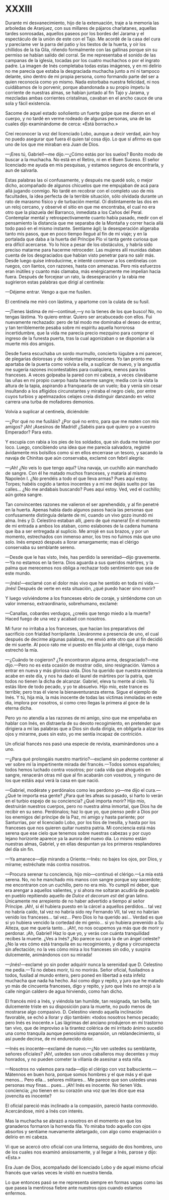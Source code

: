 # XXXIII

Durante mi desvanecimiento, hijo de la extenuación, traje a la memoria las
arboledas de Aranjuez, con sus millares de pájaros charlatanes, aquellas tardes
sonrosadas, aquellos paseos por los bordes del Jarama y el espectáculo de la
unión de este con el Tajo. Me acordé de la casa del cura y parecíame ver la
parra del patio y los tiestos de la huerta, y oír los chillidos de la tía Gila,
riñendo formalmente con las gallinas porque sin su permiso se habían salido del
corral. Se me representaba el sonido de las campanas de la iglesia, tocadas por
los cuatro muchachos o por el ingrato padre. La imagen de Inés completaba todas
estas imágenes, y en mi delirio no me parecía que estaba la desgraciada
muchacha junto a mí ni tampoco delante, sino dentro de mi propia persona, como
formando parte del ser a quien reconocía como yo mismo. Nada estorbaba nuestra
felicidad, ni nos cuidábamos de lo porvenir, porque abandonada a su propio
ímpetu la corriente de nuestras almas, se habían juntado al fin Tajo y Jarama,
y mezcladas ambas corrientes cristalinas, cavaban en el ancho cauce de una sola
y fácil existencia.

Sacome de aquel estado soñoliento un fuerte golpe que me dieron en el cuerpo,
y no tardé en verme rodeado de algunas personas, una de las cuales dijo
examinándome de cerca: «Está borracho.»

Creí reconocer la voz del licenciado Lobo, aunque a decir verdad, aún hoy no
puedo asegurar que fuera él quien tal cosa dijo. Lo que sí afirmo es que uno de
los que me miraban era Juan de Dios.

—¡Eres tú, Gabriel!—me dijo.—¿Cómo estás por los suelos? Bonito modo de
buscar a la muchacha. No está en el Retiro, ni en el Buen Suceso. El señor
licenciado me ayuda en mis pesquisas, y estamos seguros de encontrarla, y aun
de salvarla.

Estas palabras las oí confusamente, y después me quedé solo, o mejor dicho,
acompañado de algunos chicuelos que me empujaban de acá para allá jugando
conmigo. No tardé en recobrar con el completo uso de mis facultades, la idea
perfecta de la terrible situación, sólo olvidada durante un rato de marasmo
físico y de turbación mental. Oí distintamente las dos en un reloj cercano,
y observé el sitio en que me encontraba, el cual no era otro que la plazuela
del Barranco, inmediata a los Caños del Peral. Contemplar mental
y retrospectivamente cuanto había pasado, medir con el pensamiento la distancia
que me separaba de la Montaña y correr hacia allá todo pasó en el mismo
instante. Sentíame ágil; la desesperación aligeraba tanto mis pasos, que en
poco tiempo llegué al fin de mi viaje; y en la portalada que daba a la huerta
del Príncipe Pío vi tanta gente curiosa que era difícil acercarse. Yo lo hice
a pesar de los obstáculos, y habría sido preciso matarme para hacerme
retroceder. Las mujeres allí reunidas daban cuenta de los desgraciados que
habían visto penetrar para no salir más. Desde luego quise introducirme,
e intenté conmover a los centinelas con ruegos, con llantos, con razones, hasta
con amenazas. Pero mis esfuerzos eran inútiles y cuanto más clamaba, más
enérgicamente me impelían hacia fuera. Después de forcejear un rato, la
desesperación y la rabia me sugirieron estas palabras que dirigí al centinela:

—Déjeme entrar. Vengo a que me fusilen.

El centinela me miró con lástima, y apartome con la culata de su fusil.

—¡Tienes lástima de mí—continué,—y no la tienes de los que busco! No, no
tengas lástima. Yo quiero entrar. Quiero ser arcabuceado con ellos.  Fui
nuevamente rechazado: pero de tal modo me dominaba el deseo de entrar, y tan
terriblemente pesaba sobre mi espíritu aquella horrorosa incertidumbre, que la
vida me parecía precio mezquino para comprar el ingreso de la funesta puerta,
tras la cual agonizaban o se disponían a la muerte mis dos amigos.

Desde fuera escuchaba un sordo murmullo, concierto lúgubre a mi parecer, de
plegarias dolorosas y de violentas imprecaciones. Yo tan pronto me apartaba de
la puerta como volvía a ella, a suplicar de nuevo, y la angustia me sugería
razones incontestables para cualquiera, menos para los franceses. A veces
golpeaba la pared con mi cabeza, a veces clavábame las uñas en mi propio cuerpo
hasta hacerme sangre; medía con la vista la altura de la tapia, aspirando
a franquearla de un vuelo; iba y venía sin cesar insultando a los afligidos
circunstantes y miraba el negro cielo, por entre cuyos turbios y apelmazados
celajes creía distinguir danzando en veloz carrera una turba de mofadores
demonios.

Volvía a suplicar al centinela, diciéndole:

—¿Por qué no me fusiláis? ¿Por qué no entro, para que me maten con mis amigos?
¡Ah! ¡Asesinos de Madrid! ¿Sabéis para qué quiero yo a vuestro Emperador? Para
esto.

Y escupía con rabia a los pies de los soldados, que sin duda me tenían por
loco. Luego, concibiendo una idea que me parecía salvadora, registré ávidamente
mis bolsillos como si en ellos encerrase un tesoro, y sacando la navaja de
Chinitas que aún conservaba, exclamé con febril alegría:

—¡Ah! ¿No veis lo que tengo aquí? Una navaja, un cuchillo aún manchado de
sangre. Con él he matado muchos franceses, y mataría al mismo Napoleón I. ¿No
prendéis a todo el que lleva armas? Pues aquí estoy. Torpes; habéis cogido
a tantos inocentes y a mí me dejáis suelto por las calles... ¿No me andabais
buscando? Pues aquí estoy. Ved, ved el cuchillo; aún gotea sangre.

Tan convincentes razones me valieron el ser aprehendido, y al fin penetré en la
huerta. Apenas había dado algunos pasos hacia las personas que confusamente
distinguía delante de mí, cuando un vivo gozo inundó mi alma. Inés y D.
Celestino estaban allí, ¡pero de qué manera! En el momento de mi entrada
a ambos los ataban, como eslabones de la cadena humana que iba a ser entregada
al suplicio. Me arrojé en sus brazos, y por un momento, estrechados con inmenso
amor, los tres no fuimos más que uno solo. Inés empezó después a llorar
amargamente; mas el clérigo conservaba su semblante sereno.

—Desde que le has visto, Inés, has perdido la serenidad—dijo gravemente.—Ya
no estamos en la tierra. Dios aguarda a sus queridos mártires, y la palma que
merecemos nos obliga a rechazar todo sentimiento que sea de este mundo.

—¡Inés!—exclamé con el dolor más vivo que he sentido en toda mi vida.—¡Inés!
Después de verte en esta situación, ¿qué puedo hacer sino morir?

Y luego volviéndome a los franceses ebrio de coraje, y sintiéndome con un valor
inmenso, extraordinario, sobrehumano, exclamé:

—Canallas, cobardes verdugos, ¿creéis que tengo miedo a la muerte? Haced fuego
de una vez y acabad con nosotros.

Mi furor no irritaba a los franceses, que hacían los preparativos del
sacrificio con frialdad horripilante. Lleváronme a presencia de uno, el cual
después de decirme algunas palabras, me envió ante otro que al fin decidió de
mi suerte. Al poco rato me vi puesto en fila junto al clérigo, cuya mano
estrechó la mía.

—¿Cuándo te cogieron? ¿Te encontraron alguna arma, desgraciado?—me dijo.—Pero
no es esta ocasión de mostrar odio, sino resignación. Vamos a entrar en nueva
y más gloriosa vida. Dios ha querido que nuestra existencia acabe en este día,
y nos ha dado el laurel de mártires por la patria, que todos no tienen la dicha
de alcanzar. Gabriel, eleva tu mente al cielo. Tú estás libre de todo pecado,
y yo te absuelvo. Hijo mío, este trance es terrible; pero tras él viene la
bienaventuranza eterna. Sigue el ejemplo de Inés. Y tú, hija mía, la más
inocente de todas las víctimas inmoladas en este día, implora por nosotros, si
como creo llegas la primera al goce de la eterna dicha.

Pero yo no atendía a las razones de mi amigo, sino que me empeñaba en hablar
con Inés, en distraerla de su devoto recogimiento, en pretender que dirigiera
a mí las palabras que a Dios sin duda dirigía, en obligarla a alzar los ojos
y mirarme, pues sin esto, yo me sentía incapaz de contrición.

Un oficial francés nos pasó una especie de revista, examinándonos uno a uno.

—¿Para qué prolongáis nuestro martirio?—exclamé sin poderme contener al ver
sobre mí la impertinente mirada del francés.—Todos somos españoles; todos
hemos luchado contra vosotros; por cada vida que ahoguéis en sangre, renacerán
otras mil que al fin acabarán con vosotros, y ninguno de los que estáis aquí
verá la casa en que nació.

—Gabriel, modérate y perdónalos como les perdono yo—me dijo el cura.—¿Qué te
importa esa gente? ¿Para qué les afeas su pasado, si harto lo verán en el
turbio espejo de su conciencia? ¿Qué importa morir? Hijo mío, destruirán
nuestros cuerpos, pero no nuestra alma inmortal, que Dios ha de recibir en su
seno. Perdónalos; haz lo que yo, que pienso pedir a Dios por los enemigos del
príncipe de la Paz, mi amigo y hasta pariente; por Santurrias, por el
licenciado Lobo, por los tíos de Inesilla, y hasta por los franceses que nos
quieren quitar nuestra patria. Mi conciencia está más serena que ese cielo que
tenemos sobre nuestras cabezas y por cuyo lejano horizonte aparece ya la aurora
del nuevo día. Lo mismo están nuestras almas, Gabriel, y en ellas despuntan ya
los primeros resplandores del día sin fin.

—Ya amanece—dije mirando a Oriente.—Inés: no bajes los ojos, por Dios,
y mírame; estréchate más contra nosotros.

—Procura serenar tu conciencia, hijo mío—continuó el clérigo.—La mía está
serena. No, no he manchado mis manos con sangre porque soy sacerdote; me
encontraron con un cuchillo, pero no era mío. Yo cumplí mi deber, que era
arengar a aquellos valientes, y si ahora me soltaran acudiría de pueblo en
pueblo repitiendo aquello de *Dulce et decorum est* del gran latino. Únicamente
me arrepiento de no haber advertido a tiempo al señor Príncipe. ¡Ah!, si él
hubiera puesto en la cárcel a aquellos perdidos... tal vez no habría caído, tal
vez no habría sido rey Fernando VII, tal vez no habrían venido los franceses...
tal vez... Pero Dios lo ha querido así... Verdad es que si yo hubiera vencido
la cortedad de mi genio... si yo hubiera prevenido a Su Alteza, que me quería
tanto... ¡Ah!, no nos ocupemos ya más que de morir y perdonar. ¡Ah, Gabriel!
Haz lo que yo, y verás con cuánta tranquilidad recibes la muerte. ¿Ves a Inés?
¿No parece su cara la de un ángel celeste? ¿No la ves cómo está tranquila en su
recogimiento, y digna y circunspecta sin afectación; no la ves cómo mira a los
franceses sin odio, y suspira dulcemente, animándonos con su mirada!

—¡Inés!—exclamé yo sin poder adquirir nunca la serenidad que D. Celestino me
pedía.—Tú no debes morir, tú no morirás. Señor oficial, fusiladnos a todos,
fusilad al mundo entero, pero poned en libertad a esta infeliz muchacha que
nada ha hecho. Así como digo y repito, y juro que he matado yo más de cincuenta
franceses, digo y repito, y juro que Inés no arrojó a la calle ningún caldero
de agua hirviendo, como han dicho.

El francés miró a Inés, y viéndola tan humilde, tan resignada, tan bella, tan
dulcemente triste en su disposición para la muerte, no pudo menos de mostrarse
algo compasivo. D. Celestino viendo aquella inclinación favorable, se echó
a llorar y dijo también: «todos nosotros hemos pecado; pero Inés es inocente.»
Las lágrimas del anciano produjeron en mí trastorno tan vivo, que de improviso
a la tirantez colérica de mi irritado ánimo sucedió una como tranquila aunque
penosísima expansión, un reblandecimiento, si así puede decirse, de mi
endurecido dolor.

—Inés es inocente—exclamé de nuevo.—¿No ven ustedes su semblante, señores
oficiales? ¡Ah!, ustedes son unos caballeros muy decentes y muy honrados, y no
pueden cometer la villanía de asesinar a esta niña.

—Nosotros no valemos para nada—dijo el clérigo con voz balbuciente.—Mátennos
en buen hora, porque somos hombres y el que más y el que menos... Pero ella...
señores militares... Me parece que son ustedes unas personas muy finas...
pues... ¡Ah! Inés es inocente. No tienen Vds. conciencia; ¿no tienen en su
corazón una voz que les dice que esa jovencita es inocente?

El oficial pareció más inclinado a la compasión, pareció hasta conmovido.
Acercándose, miró a Inés con interés.

Mas la muchacha se abrazó a nosotros en el momento en que los granaderos
formaron la horrenda fila. Yo miraba todo aquello con ojos absortos y sentíame
nuevamente aletargado, con algo como enajenación o delirio en mi cabeza.

Vi que se acercó otro oficial con una linterna, seguido de dos hombres, uno de
los cuales nos examinó ansiosamente, y al llegar a Inés, parose y dijo: «Esta.»

Era Juan de Dios, acompañado del licenciado Lobo y de aquel mismo oficial
francés que varias veces le visitó en nuestra tienda. 

Lo que entonces pasó se me representa siempre en formas vagas como las que
pasea la mentirosa fiebre ante nuestros ojos cuando estamos enfermos.  
